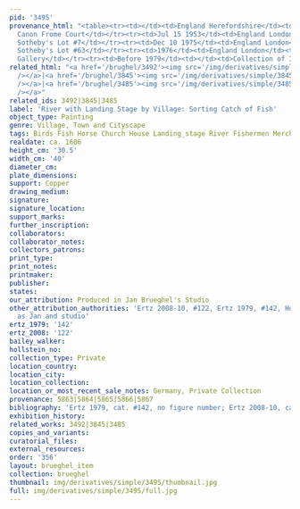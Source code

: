 ```yaml
---
pid: '3495'
provenance_html: "<table><tr><td></td><td>England Herefordshire</td><td>Hopton Collection
  Canon Frome Court</td></tr><tr><td>Jul 15 1953</td><td>England London</td><td>Sale
  Sotheby's Lot #7</td></tr><tr><td>Dec 10 1975</td><td>England London</td><td>Sale
  Sotheby's Lot #63</td></tr><tr><td>1976</td><td>England London</td><td>Richard Green
  Gallery</td></tr><tr><td>Before 1979</td><td></td><td>Collection of Isidore Ostrer</td></tr></table>"
related_html: "<a href='/brughel/3492'><img src='/img/derivatives/simple/3492/thumbnail.jpg'
  /></a>|<a href='/brughel/3845'><img src='/img/derivatives/simple/3845/thumbnail.jpg'
  /></a>|<a href='/brughel/3485'><img src='/img/derivatives/simple/3485/thumbnail.jpg'
  /></a>"
related_ids: 3492|3845|3485
label: 'River with Landing Stage by Village: Sorting Catch of Fish'
object_type: Painting
genre: Village, Town and Cityscape
tags: Birds Fish Horse Church House Landing_stage River Fishermen Merchants Boat Wagon
realdate: ca. 1606
height_cm: '30.5'
width_cm: '40'
diameter_cm: 
plate_dimensions: 
support: Copper
drawing_medium: 
signature: 
signature_location: 
support_marks: 
further_inscription: 
collaborators: 
collaborator_notes: 
collectors_patrons: 
print_type: 
print_notes: 
printmaker: 
publisher: 
states: 
our_attribution: Produced in Jan Brueghel's Studio
other_attribution_authorities: 'Ertz 2008-10, #122, Ertz 1979, #142, Honig database
  as Jan and studio'
ertz_1979: '142'
ertz_2008: '122'
bailey_walker: 
hollstein_no: 
collection_type: Private
location_country: 
location_city: 
location_collection: 
location_or_most_recent_sale_notes: Germany, Private Collection
provenance: 5863|5864|5865|5866|5867
bibliography: 'Ertz 1979, cat. #142, no figure number; Ertz 2008-10, cat. #122'
exhibition_history: 
related_works: 3492|3845|3485
copies_and_variants: 
curatorial_files: 
external_resources: 
order: '356'
layout: brueghel_item
collection: brueghel
thumbnail: img/derivatives/simple/3495/thumbnail.jpg
full: img/derivatives/simple/3495/full.jpg
---
```

